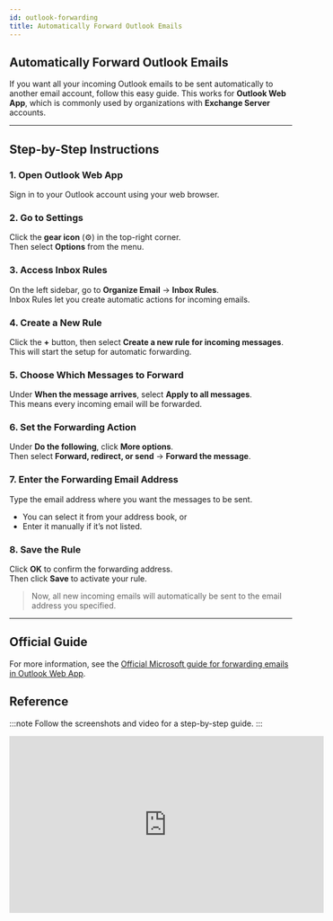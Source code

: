 ```yaml
---
id: outlook-forwarding
title: Automatically Forward Outlook Emails
---
```


## Automatically Forward Outlook Emails

If you want all your incoming Outlook emails to be sent automatically to another email account, follow this easy guide. This works for **Outlook Web App**, which is commonly used by organizations with **Exchange Server** accounts.

---

## Step-by-Step Instructions

### 1. Open Outlook Web App
Sign in to your Outlook account using your web browser.

### 2. Go to Settings
Click the **gear icon** (⚙️) in the top-right corner.  
Then select **Options** from the menu.

### 3. Access Inbox Rules
On the left sidebar, go to **Organize Email** → **Inbox Rules**.  
Inbox Rules let you create automatic actions for incoming emails.

### 4. Create a New Rule
Click the **+** button, then select **Create a new rule for incoming messages**.  
This will start the setup for automatic forwarding.

### 5. Choose Which Messages to Forward
Under **When the message arrives**, select **Apply to all messages**.  
This means every incoming email will be forwarded.

### 6. Set the Forwarding Action
Under **Do the following**, click **More options**.  
Then select **Forward, redirect, or send** → **Forward the message**.

### 7. Enter the Forwarding Email Address
Type the email address where you want the messages to be sent.  
- You can select it from your address book, or  
- Enter it manually if it’s not listed.

### 8. Save the Rule
Click **OK** to confirm the forwarding address.  
Then click **Save** to activate your rule.  

> Now, all new incoming emails will automatically be sent to the email address you specified.

---


## Official Guide

For more information, see the [Official Microsoft guide for forwarding emails in Outlook Web App](https://support.microsoft.com/en-us/office/use-rules-to-automatically-forward-messages-45aa9664-4911-4f96-9663-ece42816d746).

## Reference 
:::note
Follow the screenshots and video for a step-by-step guide.
:::

<iframe width="560" height="315" 
    src="https://www.youtube.com/embed/7fmpekCtM40" 
    title="How to Auto Forward Emails in Outlook" 
    frameborder="0" 
    allow="accelerometer; autoplay; clipboard-write; encrypted-media; gyroscope; picture-in-picture" 
    allowfullscreen>
</iframe>
